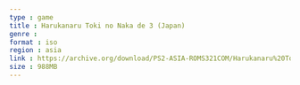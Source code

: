```yaml
---
type : game
title : Harukanaru Toki no Naka de 3 (Japan)
genre : 
format : iso
region : asia
link : https://archive.org/download/PS2-ASIA-ROMS321COM/Harukanaru%20Toki%20no%20Naka%20de%203%20%28Japan%29.7z
size : 988MB
---
```

